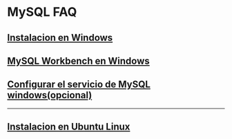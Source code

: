 # MySQL FAQ

## [Instalacion en Windows](./windowsInstall/windowsInstall.md)

## [MySQL Workbench en Windows](./workbenchWindows/workbenchWindows.md)

## [Configurar el servicio de MySQL windows(opcional)](./windowsService/windowsService.md)

---

## [Instalacion en Ubuntu Linux](./linuxInstall.md)




